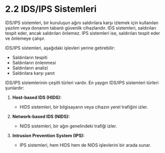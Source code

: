 # 2.2 IDS/IPS Sistemleri

IDS/IPS sistemleri, bir kuruluşun ağını saldırılara karşı izlemek için kullanılan yazılım veya donanım tabanlı güvenlik cihazlarıdır. IDS sistemleri, saldırıları tespit eder, ancak saldırıları önlemez. IPS sistemleri ise, saldırıları tespit eder ve önlemeye çalışır.

IDS/IPS sistemleri, aşağıdaki işlevleri yerine getirebilir:

- Saldırıların tespiti
- Saldırıların önlenmesi
- Saldırıların analizi
- Saldırılara karşı yanıt

IDS/IPS sistemlerinin çeşitli türleri vardır. En yaygın IDS/IPS sistemleri türleri şunlardır:

1. **Host-based IDS (HIDS):**
   - HIDS sistemleri, bir bilgisayarın veya cihazın yerel trafiğini izler.

2. **Network-based IDS (NIDS):**
   - NIDS sistemleri, bir ağın genelindeki trafiği izler.

3. **Intrusion Prevention System (IPS):**
   - IPS sistemleri, hem HIDS hem de NIDS işlevlerini bir arada sunar.
